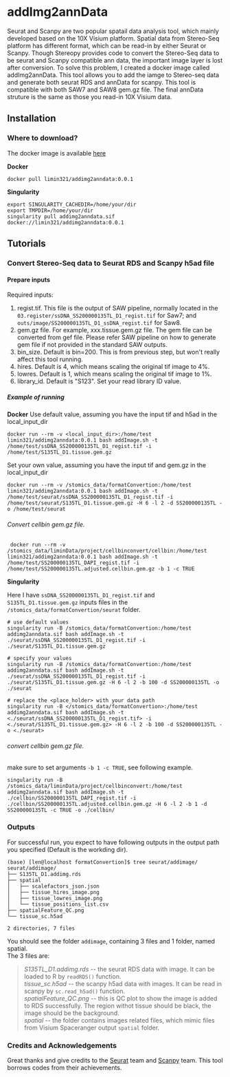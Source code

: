 # addImg2annData
Seurat and Scanpy are two popular spatail data analysis tool, which mainly developed based on the 10X Visium platform. Spatial data from Stereo-Seq platform has different format, which can be read-in by either Seurat or Scanpy. Though Stereopy provides code to convert the Stereo-Seq data to be seurat and Scanpy compatible ann data, the important image layer is lost after conversion. To solve this problem, I created a docker image called addImg2annData. This tool allows you to add the iamge to Stereo-seq data and generate both seurat RDS and annData for scanpy. This tool is compatible with both SAW7 and SAW8 gem.gz file. The final annData struture is the same as those you read-in 10X Visium data.

## Installation
### Where to download? 
The docker image is available [here](https://hub.docker.com/r/limin321/addimg2anndata)

**Docker**
```
docker pull limin321/addimg2anndata:0.0.1
```

**Singularity**
```
export SINGULARITY_CACHEDIR=/home/your/dir
export TMPDIR=/home/your/dir
singularity pull addimg2anndata.sif docker://limin321/addimg2anndata:0.0.1
```

## Tutorials
### Convert Stereo-Seq data to Seurat RDS and Scanpy h5ad file
#### Prepare inputs
Required inputs:
1) regist.tif. This file is the output of SAW pipeline, normally located in the `03.register/ssDNA_SS200000135TL_D1_regist.tif` for Saw7; and `outs/image/SS200000135TL_D1_ssDNA_regist.tif` for Saw8.
2) gem.gz file. For example, xxx.tissue.gem.gz file. The gem file can be converted from gef file. Please refer SAW pipeline on how to generate gem file if not provided in the standard SAW outputs.
3) bin_size. Default is bin=200. This is from previous step, but won't really affect this tool running.
4) hires. Default is 4, which means scaling the original tif image to 4%.
5) lowres. Default is 1, which means scaling the original tif image to 1%.
6) library_id. Default is "S123". Set your read library ID value.

##### Example of running
**Docker**
Use default value, assuming you have the input tif and h5ad in the local_input_dir
```
docker run --rm -v <local_input_dir>:/home/test limin321/addimg2anndata:0.0.1 bash addImage.sh -t /home/test/ssDNA_SS200000135TL_D1_regist.tif -i /home/test/S135TL_D1.tissue.gem.gz
```
Set your own value, assuming you have the input tif and gem.gz in the local_input_dir
```
docker run --rm -v /stomics_data/formatConvertion:/home/test limin321/addimg2anndata:0.0.1 bash addImage.sh -t /home/test/seurat/ssDNA_SS200000135TL_D1_regist.tif -i /home/test/seurat/S135TL_D1.tissue.gem.gz -H 6 -l 2 -d SS200000135TL -o /home/test/seurat
```
###### Convert cellbin gem.gz file.
```
 docker run --rm -v /stomics_data/liminData/project/cellbinconvert/cellbin:/home/test limin321/addimg2anndata:0.0.1 bash addImage.sh -t /home/test/SS200000135TL_DAPI_regist.tif -i /home/test/SS200000135TL.adjusted.cellbin.gem.gz -b 1 -c TRUE
 ```

**Singularity**

Here I have `ssDNA_SS200000135TL_D1_regist.tif` and `S135TL_D1.tissue.gem.gz` inputs files in the `/stomics_data/formatConvertion/seurat` folder.
```
# use default values
singularity run -B /stomics_data/formatConvertion:/home/test addimg2anndata.sif bash addImage.sh -t ./seurat/ssDNA_SS200000135TL_D1_regist.tif -i ./seurat/S135TL_D1.tissue.gem.gz

# specify your values
singularity run -B /stomics_data/formatConvertion:/home/test addimg2anndata.sif bash addImage.sh -t ./seurat/ssDNA_SS200000135TL_D1_regist.tif -i ./seurat/S135TL_D1.tissue.gem.gz -H 6 -l 2 -b 100 -d SS200000135TL -o ./seurat

# replace the <place_holder> with your data path
singularity run -B </stomics_data/formatConvertion>:/home/test addimg2anndata.sif bash addImage.sh -t <./seurat/ssDNA_SS200000135TL_D1_regist.tif> -i <./seurat/S135TL_D1.tissue.gem.gz> -H 6 -l 2 -b 100 -d SS200000135TL -o <./seurat>

```
###### convert cellbin gem.gz file.
make sure to set arguments `-b 1 -c TRUE`, see following example.
```
singularity run -B /stomics_data/liminData/project/cellbinconvert:/home/test addimg2anndata.sif bash addImage.sh -t ./cellbin/SS200000135TL_DAPI_regist.tif -i ./cellbin/SS200000135TL.adjusted.cellbin.gem.gz -H 6 -l 2 -b 1 -d SS200000135TL -c TRUE -o ./cellbin/
```

### Outputs
For successful run, you expect to have following outputs in the output path you specified (Default is the workding dir).
```
(base) [len@localhost formatConvertion]$ tree seurat/addimage/
seurat/addimage/
├── S135TL_D1.addimg.rds
├── spatial
│   ├── scalefactors_json.json
│   ├── tissue_hires_image.png
│   ├── tissue_lowres_image.png
│   └── tissue_positions_list.csv
├── spatialFeature_QC.png
└── tissue_sc.h5ad

2 directories, 7 files

```
You should see the folder `addimage`, containing 3 files and 1 folder, named spatial. <br />
The 3 files are: <br />
> *S135TL_D1.addimg.rds* -- the seurat RDS data with image. It can be loaded to R by `readRDS()` function. <br />
> *tissue_sc.h5ad* -- the scanpy h5ad data with images. It can be read in scanpy by `sc.read_h5ad()` function. <br />
> *spatialFeature_QC.png* -- this is QC plot to show the image is added to RDS successfully. The region withot tissue should be black, the image should be the background. <br />
> *spatial* -- the folder contains images related files, which mimic files from Visium Spaceranger output `spatial` folder. <br />



### Credits and Acknowledgements
Great thanks and give credits to the [Seurat](https://github.com/satijalab/seurat) team and [Scanpy](https://github.com/scverse/scanpy) team. This tool borrows codes from their achievements. 


